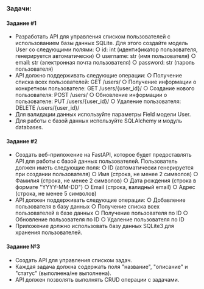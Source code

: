 ### Задачи:


#### Задание #1
- Разработать API для управления списком пользователей с 
использованием базы данных SQLite. Для этого создайте
модель User со следующими полями:
○ id: int (идентификатор пользователя, генерируется
автоматически)
○ username: str (имя пользователя)
○ email: str (электронная почта пользователя)
○ password: str (пароль пользователя)
- API должно поддерживать следующие операции:
○ Получение списка всех пользователей: GET /users/
○ Получение информации о конкретном пользователе: GET /users/{user_id}/
○ Создание нового пользователя: POST /users/
○ Обновление информации о пользователе: PUT /users/{user_id}/
○ Удаление пользователя: DELETE /users/{user_id}/
- Для валидации данных используйте параметры Field модели User.
- Для работы с базой данных используйте SQLAlchemy и модуль databases.


#### Задание #2
- Создать веб-приложение на FastAPI, которое будет предоставлять API
для работы с базой данных пользователей. Пользователь должен иметь
следующие поля:
○ ID (автоматически генерируется при создании пользователя)
○ Имя (строка, не менее 2 символов)
○ Фамилия (строка, не менее 2 символов)
○ Дата рождения (строка в формате "YYYY-MM-DD")
○ Email (строка, валидный email)
○ Адрес (строка, не менее 5 символов)
- API должен поддерживать следующие операции:
○ Добавление пользователя в базу данных
○ Получение списка всех пользователей в базе данных
○ Получение пользователя по ID
○ Обновление пользователя по ID
○ Удаление пользователя по ID
- Приложение должно использовать базу данных SQLite3 для 
хранения пользователей.


#### Задание №3
- Создать API для управления списком задач.
- Каждая задача должна содержать поля "название",
"описание" и "статус" (выполнена/не выполнена).
- API должен позволять выполнять CRUD операции с 
задачами.
